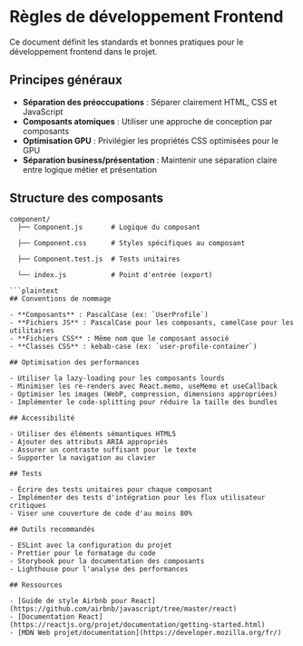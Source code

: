# Règles de développement Frontend

Ce document définit les standards et bonnes pratiques pour le développement frontend dans le projet.

## Principes généraux

- **Séparation des préoccupations** : Séparer clairement HTML, CSS et JavaScript
- **Composants atomiques** : Utiliser une approche de conception par composants
- **Optimisation GPU** : Privilégier les propriétés CSS optimisées pour le GPU
- **Séparation business/présentation** : Maintenir une séparation claire entre logique métier et présentation

## Structure des composants

```plaintext
component/
  ├── Component.js       # Logique du composant

  ├── Component.css      # Styles spécifiques au composant

  ├── Component.test.js  # Tests unitaires

  └── index.js           # Point d'entrée (export)

```plaintext
## Conventions de nommage

- **Composants** : PascalCase (ex: `UserProfile`)
- **Fichiers JS** : PascalCase pour les composants, camelCase pour les utilitaires
- **Fichiers CSS** : Même nom que le composant associé
- **Classes CSS** : kebab-case (ex: `user-profile-container`)

## Optimisation des performances

- Utiliser la lazy-loading pour les composants lourds
- Minimiser les re-renders avec React.memo, useMemo et useCallback
- Optimiser les images (WebP, compression, dimensions appropriées)
- Implémenter le code-splitting pour réduire la taille des bundles

## Accessibilité

- Utiliser des éléments sémantiques HTML5
- Ajouter des attributs ARIA appropriés
- Assurer un contraste suffisant pour le texte
- Supporter la navigation au clavier

## Tests

- Écrire des tests unitaires pour chaque composant
- Implémenter des tests d'intégration pour les flux utilisateur critiques
- Viser une couverture de code d'au moins 80%

## Outils recommandés

- ESLint avec la configuration du projet
- Prettier pour le formatage du code
- Storybook pour la documentation des composants
- Lighthouse pour l'analyse des performances

## Ressources

- [Guide de style Airbnb pour React](https://github.com/airbnb/javascript/tree/master/react)
- [Documentation React](https://reactjs.org/projet/documentation/getting-started.html)
- [MDN Web projet/documentation](https://developer.mozilla.org/fr/)
